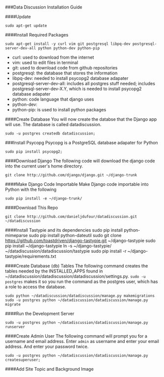 ###Data Discussion Installation Guide

####Update
```
sudo apt-get update
```

####Install Required Packages
```
sudo apt-get install -y curl vim git postgresql libpq-dev postgresql-server-dev-all python python-dev python-pip
```
* curl: used to download from the internet
* vim: used to edit files in terminal
* git: used to download code from github repositories
* postgresql: the database that stores the information
* libpq-dev: needed to install psycopg2 database adapater
* postgresql-server-dev-all: includes all postgres stuff needed; includes postgresql-server-dev-X.Y, which is needed to install psycopg2 database adapater
* python: code language that django uses
* python-dev:
* python-pip: is used to install python packages

####Create Database
You will now create the databse that the Django app will use.  The database is called datadiscussion.
```
sudo -u postgres createdb datadiscussion;
```

###Install Psycopg
Psycopg is a PostgreSQL database adapater for Python
```
sudo pip install psycopg2;
```

####Download Django
The following code will download the django code into the current user's home directory. 
```
git clone http://github.com/django/django.git ~/django-trunk
```

####Make Django Code Importable
Make Django code importable into Python with the following
```
sudo pip install -e ~/django-trunk/
```

####Download This Repo
```
git clone http://github.com/danieljdufour/datadiscussion.git ~/datadiscussion
```

####Install Tastypie and its dependencies
sudo pip install python-mimeparse
sudo pip install python-dateutil
sudo git clone https://github.com/toastdriven/django-tastypie.git ~/django-tastypie
sudo pip install ~/django-tastypie
ln -s ~/django-tastypie/ ~/datadiscussion/datadiscussion/tastypie
sudo pip install -r ~/django-tastypie/requirements.txt

####Create Database (db) Tables
The following command creates the tables needed by the INSTALLED_APPS found in ~/datadiscussion/datadiscussion/datadiscussion/settings.py.  ```sudo -u postgres``` makes it so you run the command as the postgres user, which has a role to access the database. 
```
sudo python ~/datadiscussion/datadiscussion/manage.py makemigrations
sudo -u postgres python ~/datadiscussion/datadiscussion/manage.py migrate
```

####Run the Development Server
```
sudo -u postgres python ~/datadiscussion/datadiscussion/manage.py runserver
```

####Create Admin User
The following command will prompt you for a username and email address.
Enter ```admin``` as username and enter your email address.
And enter your password twice.
```
sudo -u postgres python ~/datadiscussion/datadiscussion/manage.py createsuperuser;
```

####Add Site Topic and Background Image
